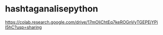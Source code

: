 # hashtaganalisepython
https://colab.research.google.com/drive/17mOljChtEq7keROGnVyTGEPEjYPiI5hC?usp=sharing
